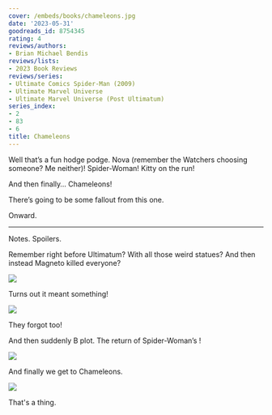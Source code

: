 ```yaml
---
cover: /embeds/books/chameleons.jpg
date: '2023-05-31'
goodreads_id: 8754345
rating: 4
reviews/authors:
- Brian Michael Bendis
reviews/lists:
- 2023 Book Reviews
reviews/series:
- Ultimate Comics Spider-Man (2009)
- Ultimate Marvel Universe
- Ultimate Marvel Universe (Post Ultimatum)
series_index:
- 2
- 83
- 6
title: Chameleons
---
```

Well that’s a fun hodge podge. Nova (remember the Watchers choosing someone? Me neither)! Spider-Woman! Kitty on the run!

And then finally… Chameleons!

There’s going to be some fallout from this one. 

Onward. 

<!--more-->

---



Notes. Spoilers. 

Remember right before Ultimatum? With all those weird statues? And then instead Magneto killed everyone?

![](/embeds/books/attachments/chameleons-textbundle-cb8c1f.png)

Turns out it meant something!

![](/embeds/books/attachments/chameleons-textbundle-2404cd.png)

They forgot too!

And then suddenly B plot. The return of Spider-Woman’s !

![](/embeds/books/attachments/chameleons-textbundle-65795b.png)

And finally we get to Chameleons. 

![](/embeds/books/attachments/chameleons-textbundle-4b7992.png)

That's a thing. 